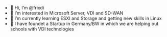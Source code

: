 - 👋 Hi, I’m @frixdi
- 👀 I’m interested in Microsoft Server, VDI and SD-WAN
- 🌱 I’m currently learning ESXI and Storage and getting new skills in Linux
- 💞️ I have foundet a Startup in Germany/BW in which we are helping out schools with VDI technologies

